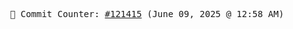 <p align="center">
    <samp>
        📮 Commit Counter: <a href="https://github.com/Javascript-void0/Javascript-void0/commits/main">#121415</a> (June 09, 2025 @ 12:58 AM)
    </samp>
</p>
